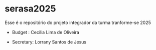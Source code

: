# serasa2025
Esse é o repositório do projeto integrador da turma tranforme-se 2025


 - Budget : Cecilia Lima de Oliveira
 
 - Secretary: Lorrany Santos de Jesus 
